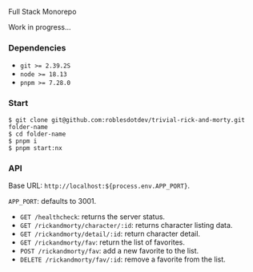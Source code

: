 Full Stack Monorepo

Work in progress...

### Dependencies

- `git >= 2.39.2S`
- `node >= 18.13`
- `pnpm >= 7.28.0`

### Start

```
$ git clone git@github.com:roblesdotdev/trivial-rick-and-morty.git folder-name
$ cd folder-name
$ pnpm i
$ pnpm start:nx
```

### API

Base URL: `http://localhost:${process.env.APP_PORT}`.

`APP_PORT`: defaults to 3001.

- `GET /healthcheck`: returns the server status.
- `GET /rickandmorty/character/:id`: returns character listing data.
- `GET /rickandmorty/detail/:id`: return character detail.
- `GET /rickandmorty/fav`: return the list of favorites.
- `POST /rickandmorty/fav`: add a new favorite to the list.
- `DELETE /rickandmorty/fav/:id`: remove a favorite from the list.
